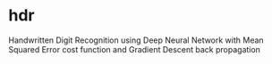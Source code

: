 # hdr
Handwritten Digit Recognition using Deep Neural Network with Mean Squared Error cost function and Gradient Descent back propagation
